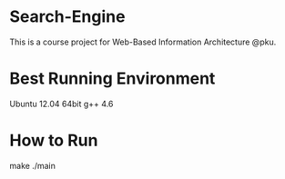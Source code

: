 Search-Engine
=============
This is a course project for Web-Based Information Architecture @pku.

Best Running Environment
=============
Ubuntu 12.04 64bit
g++ 4.6


How to Run
=============
make
./main


